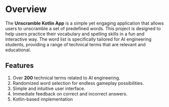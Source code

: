 # Overview

The **Unscramble Kotlin App** is a simple yet engaging application that allows users to unscramble a set of predefined words. This project is designed to help users practice their vocabulary and spelling skills in a fun and interactive way. The word list is specifically tailored for AI engineering students, providing a range of technical terms that are relevant and educational.

## Features

1. Over **200** technical terms related to AI engineering.
2. Randomized word selection for endless gameplay possibilities.
3. Simple and intuitive user interface.
4. Immediate feedback on correct and incorrect answers.
5. Kotlin-based implementation
